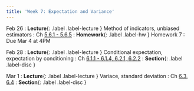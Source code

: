 ```yaml
---
title: 'Week 7: Expectation and Variance'
---
```


Feb 26
: **Lecture**{: .label .label-lecture } Method of indicators, unbiased estimators
    : Ch [5.6.1 - 5.6.5](http://stat88.org/textbook/content/Chapter_05/06_Expectation_by_Conditioning.html)
: **Homework**{: .label .label-hw } Homework 7
    : Due Mar 4 at 4PM

Feb 28
: **Lecture**{: .label .label-lecture } Conditional expectation, expectation by conditioning
    : Ch [6.1.1 - 6.1.4, 6.2.1, 6.2.2](http://stat88.org/textbook/content/Chapter_06/01_Variance_and_Standard_Deviation.html)
: **Section**{: .label .label-disc }

Mar 1
: **Lecture**{: .label .label-lecture } Variace, standard deviation
    : Ch [6.3, 6.4](http://stat88.org/textbook/content/Chapter_06/03_Markovs_Inequality.html)
: **Section**{: .label .label-disc }
